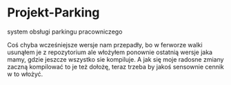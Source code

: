 # Projekt-Parking
 system obsługi parkingu pracowniczego
 
 Coś chyba wcześniejsze wersje nam przepadły, bo w ferworze walki usunąłem je z repozytorium ale włożyłem ponownie ostatnią wersje jaka mamy, gdzie jeszcze wszystko sie kompiluje. A jak się moje radosne zmiany zaczną kompilować to je też dołożę, teraz trzeba by jakoś sensownie cennik w to włożyć.
